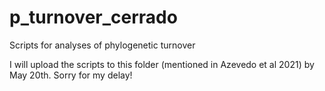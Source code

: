 # p_turnover_cerrado
Scripts for analyses of phylogenetic turnover

I will upload the scripts to this folder (mentioned in Azevedo et al 2021) by May 20th. Sorry for my delay!
